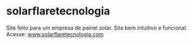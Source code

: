 # solarflaretecnologia
Site feito para um empresa de painel solar. Site bem intuitivo e funcional.
Acesse: www.solarflaretecnologia.com

